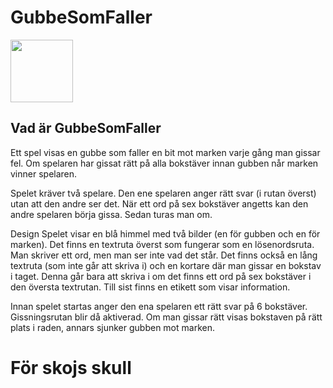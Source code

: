# GubbeSomFaller

<img src="https://i.ibb.co/pPNkbd2/10090-face-with-monocle-icon.png" alt="" width="100" height="100">


## Vad är GubbeSomFaller

  Ett spel visas en gubbe som faller en bit mot marken varje gång man gissar fel. Om spelaren har gissat rätt på alla bokstäver innan gubben når marken vinner spelaren. 
 
  Spelet kräver två spelare. Den ene spelaren anger rätt svar (i rutan överst) utan att den andre ser det. När ett ord på sex bokstäver angetts kan den andre spelaren börja gissa. Sedan turas man om. 

  Design Spelet visar en blå himmel med två bilder (en för gubben och en för marken). Det finns en textruta överst som fungerar som en lösenordsruta. Man skriver ett ord, men man ser inte vad det står. Det finns också en lång textruta (som inte går att skriva i) och en kortare där man gissar en bokstav i taget. Denna går bara att skriva i om det finns ett ord på sex bokstäver i den översta textrutan. Till sist finns en etikett som visar information. 
 
  Innan spelet startas anger den ena spelaren ett rätt svar på 6 bokstäver. Gissningsrutan blir då aktiverad. Om man gissar rätt visas bokstaven på rätt plats i raden, annars sjunker gubben mot marken. 

  # För skojs skull
